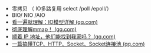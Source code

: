 * 零拷贝  （ IO多路复用 select /poll /epoll/）
* BIO/ NIO /AIO
* [看一遍就理解：IO模型详解 (qq.com)](https://mp.weixin.qq.com/s/XfTcUH02Ut-vPPWHiuprpA)
* [彻底理解mmap！ (qq.com)](https://mp.weixin.qq.com/s/RwaDPn0Z3j07PTM2Ac1shQ)
* [顺着 IP 地址，他们能找到我家吗？ (qq.com)](https://mp.weixin.qq.com/s/wH42hDEF_irkUSQ9Y0pkQw)
* [一篇搞懂TCP、HTTP、Socket、Socket连接池 (qq.com)](https://mp.weixin.qq.com/s/r-spKuCVr8g8suLDQH950w)

